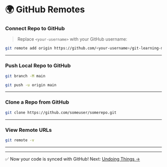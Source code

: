 # 🌍 GitHub Remotes

### Connect Repo to GitHub

> Replace `<your-username>` with your GitHub username:

```bash
git remote add origin https://github.com/<your-username>/git-learning-md.git
```

---

### Push Local Repo to GitHub

```bash
git branch -M main

git push -u origin main
```

---

### Clone a Repo from GitHub

```bash
git clone https://github.com/someuser/somerepo.git
```

---

### View Remote URLs

```bash
git remote -v
```

---

---

✅ Now your code is synced with GitHub!
Next: [Undoing Things →](./04-undo-reset.md)
